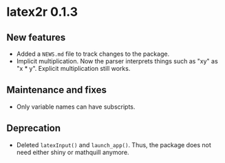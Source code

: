 # latex2r 0.1.3

## New features

* Added a `NEWS.md` file to track changes to the package.
* Implicit multiplication. Now the parser interprets things such as "xy" as "x * y". 
Explicit multiplication still works.

## Maintenance and fixes

* Only variable names can have subscripts. 

## Deprecation

* Deleted `latexInput()` and `launch_app()`. Thus, the package does not need either 
shiny or mathquill anymore.
